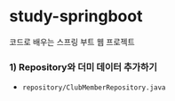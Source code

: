 # study-springboot
코드로 배우는 스프링 부트 웹 프로젝트

### 1) Repository와 더미 데이터 추가하기

- `repository/ClubMemberRepository.java`
